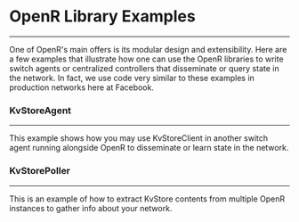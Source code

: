 # OpenR Library Examples

---

One of OpenR's main offers is its modular design and extensibility. Here are a
few examples that illustrate how one can use the OpenR libraries to
write switch agents or centralized controllers that disseminate or query state
in the network. In fact, we use code very similar to these examples in
production networks here at Facebook.

### KvStoreAgent

---

This example shows how you may use KvStoreClient in another switch agent
running alongside OpenR to disseminate or learn state in the network.

### KvStorePoller

---

This is an example of how to extract KvStore contents from multiple OpenR
instances to gather info about your network.
